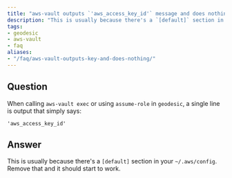 ```yaml
---
title: "aws-vault outputs `'aws_access_key_id'` message and does nothing"
description: "This is usually because there's a `[default]` section in your `~/.aws/config`"
tags:
- geodesic
- aws-vault
- faq
aliases:
- "/faq/aws-vault-outputs-key-and-does-nothing/"
---
```


## Question

When calling `aws-vault exec` or using `assume-role` in `geodesic`, a single line is output that simply says:

```
'aws_access_key_id'
```

## Answer

This is usually because there's a `[default]` section in your `~/.aws/config`. Remove that and it should start to work.
